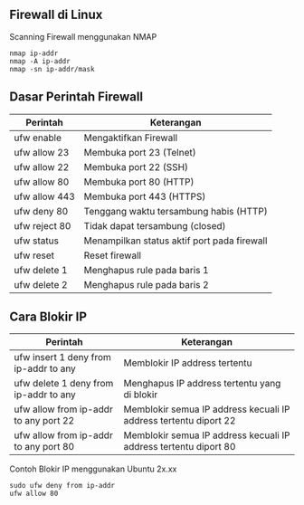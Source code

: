 ## Firewall di Linux
Scanning Firewall menggunakan NMAP
```
nmap ip-addr
nmap -A ip-addr
nmap -sn ip-addr/mask
```

## Dasar Perintah Firewall
| Perintah | Keterangan |
| --- | --- |
| ufw enable | Mengaktifkan Firewall |
| ufw allow 23 | Membuka port 23 (Telnet) |
| ufw allow 22 | Membuka port 22 (SSH) |
| ufw allow 80 | Membuka port 80 (HTTP) |
| ufw allow 443 | Membuka port 443 (HTTPS) |
| ufw deny 80 | Tenggang waktu tersambung habis (HTTP) |
| ufw reject 80 | Tidak dapat tersambung (closed) |
| ufw status | Menampilkan status aktif port pada firewall |
| ufw reset | Reset firewall |
| ufw delete 1 | Menghapus rule pada baris 1 |
| ufw delete 2 | Menghapus rule pada baris 2 |

## Cara Blokir IP
| Perintah | Keterangan |
| --- | --- |
| ufw insert 1 deny from ip-addr to any | Memblokir IP address tertentu |
| ufw delete 1 deny from ip-addr to any | Menghapus IP address tertentu yang di blokir |
| ufw allow from ip-addr to any port 22 | Memblokir semua IP address kecuali IP address tertentu diport 22 |
| ufw allow from ip-addr to any port 80 | Memblokir semua IP address kecuali IP address tertentu diport 80 |

Contoh Blokir IP menggunakan Ubuntu 2x.xx
```
sudo ufw deny from ip-addr
ufw allow 80
```
